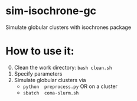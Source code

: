 # sim-isochrone-gc
Simulate globular clusters with isochrones package


# How to use it:
0. Clean the work directory: `bash clean.sh`
1. Specify parameters
2. Simulate globular clusters via
    - `python  preprocess.py`
    OR on a cluster
    - `sbatch  coma-slurm.sh`
